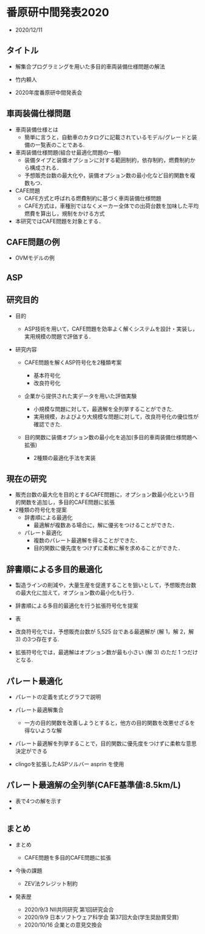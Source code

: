 # 番原研中間発表2020

- 2020/12/11



## タイトル
 - 解集合プログラミングを用いた多目的車両装備仕様問題の解法



 - 竹内頼人

 - 2020年度番原研中間発表会

   

## 車両装備仕様問題

- 車両装備仕様とは
  - 簡単に言うと，自動車のカタログに記載されているモデル/グレードと装備の一覧表のことである.
- 車両装備仕様問題(組合せ最適化問題の一種)
  - 装備タイプと装備オプションに対する範囲制約，依存制約，燃費制約から構成される．
  - 予想販売台数の最大化や，装備オプション数の最小化など目的関数を複数もつ．
- CAFE問題
  - CAFE方式と呼ばれる燃費制約に基づく車両装備仕様問題
  - CAFE方式は，車種別ではなくメーカー全体での出荷台数を加味した平均燃費を算出し，規制をかける方式
- 本研究ではCAFE問題を対象とする．



## CAFE問題の例

- OVMモデルの例



## ASP



## 研究目的

- 目的
  
  - ASP技術を用いて，CAFE問題を効率よく解くシステムを設計・実装し，実用規模の問題で評価する．
- 研究内容
  - CAFE問題を解くASP符号化を2種類考案
    - 基本符号化
    - 改良符号化
  - 企業から提供された実データを用いた評価実験
    - 小規模な問題に対して，最適解を全列挙することができた. 
    - 実用規模，およびより大規模な問題に対して，改良符号化の優位性が確認できた.
  
  - 目的関数に装備オプション数の最小化を追加(多目的車両装備仕様問題へ拡張)
    - 2種類の最適化手法を実装

## 現在の研究

- 販売台数の最大化を目的とするCAFE問題に，オプション数最小化という目的関数を追加し，多目的CAFE問題に拡張
- 2種類の符号化を提案
  - 辞書順による最適化
    - 最適解が複数ある場合に，解に優劣をつけることができた．
  - パレート最適化
    - 複数のパレート最適解を得ることができた．
    - 目的関数に優先度をつけずに柔軟に解を求めることができた．



## 辞書順による多目的最適化

- 製造ラインの削減や，大量生産を促進することを狙いとして，予想販売台数の最大化に加えて，オプション数の最小化も行う．
- 辞書順による多目的最適化を行う拡張符号化を提案

- 表

- 改良符号化では，予想販売台数が 5,525 台である最適解が (解 1，解 2，解 3) の3つ存在する.

- 拡張符号化では，最適解はオプション数が最も小さい (解 3) のただ 1 つだけとなる.



## パレート最適化

- パレートの定義を式とグラフで説明
- パレート最適解集合
  - 一方の目的関数を改善しようとすると，他方の目的関数を改悪せざるを得ないような解
- パレート最適解を列挙することで，目的関数に優先度をつけずに柔軟な意思決定ができる

- clingoを拡張したASPソルバー asprin を使用



## パレート最適解の全列挙(CAFE基準値:8.5km/L)

- 表で4つの解を示す
- 



## まとめ

- まとめ
  - CAFE問題を多目的CAFE問題に拡張

- 今後の課題
  - ZEV法クレジット制約

- 発表歴
	- 2020/9/3 NII共同研究 第1回研究会合
	- 2020/9/9 日本ソフトウェア科学会 第37回大会(学生奨励賞受賞)
	- 2020/10/16 企業との意見交換会